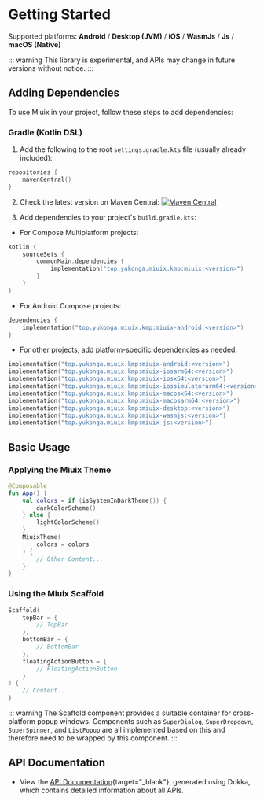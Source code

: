 # Getting Started

Supported platforms: **Android** / **Desktop (JVM)** / **iOS** / **WasmJs** / **Js** / **macOS (Native)**

::: warning
This library is experimental, and APIs may change in future versions without notice.
:::

## Adding Dependencies

To use Miuix in your project, follow these steps to add dependencies:

### Gradle (Kotlin DSL)

1. Add the following to the root `settings.gradle.kts` file (usually already included):
```kotlin
repositories {
    mavenCentral()
}
```

2. Check the latest version on Maven Central:
[![Maven Central](https://img.shields.io/maven-central/v/top.yukonga.miuix.kmp/miuix)](https://search.maven.org/search?q=g:top.yukonga.miuix.kmp)

3. Add dependencies to your project's `build.gradle.kts`:

- For Compose Multiplatform projects:
```kotlin
kotlin {
    sourceSets {
        commonMain.dependencies {
            implementation("top.yukonga.miuix.kmp:miuix:<version>")
        }
    }
}
```

- For Android Compose projects:
```kotlin
dependencies {
    implementation("top.yukonga.miuix.kmp:miuix-android:<version>")
}
```

- For other projects, add platform-specific dependencies as needed:
```kotlin
implementation("top.yukonga.miuix.kmp:miuix-android:<version>")
implementation("top.yukonga.miuix.kmp:miuix-iosarm64:<version>")
implementation("top.yukonga.miuix.kmp:miuix-iosx64:<version>")
implementation("top.yukonga.miuix.kmp:miuix-iossimulatorarm64:<version>")
implementation("top.yukonga.miuix.kmp:miuix-macosx64:<version>")
implementation("top.yukonga.miuix.kmp:miuix-macosarm64:<version>")
implementation("top.yukonga.miuix.kmp:miuix-desktop:<version>")
implementation("top.yukonga.miuix.kmp:miuix-wasmjs:<version>")
implementation("top.yukonga.miuix.kmp:miuix-js:<version>")
```

## Basic Usage

### Applying the Miuix Theme

```kotlin
@Composable
fun App() {
    val colors = if (isSystemInDarkTheme()) {
        darkColorScheme()
    } else {
        lightColorScheme()
    }
    MiuixTheme(
        colors = colors
    ) {
        // Other Content...
    }
}
```

### Using the Miuix Scaffold

```kotlin
Scaffold(
    topBar = {
        // TopBar
    },
    bottomBar = {
        // BottomBar
    },
    floatingActionButton = {
        // FloatingActionButton
    }
) {
    // Content...
}
```

::: warning
The Scaffold component provides a suitable container for cross-platform popup windows. Components such as `SuperDialog`, `SuperDropdown`, `SuperSpinner`, and `ListPopup` are all implemented based on this and therefore need to be wrapped by this component.
:::

## API Documentation
- View the [API Documentation](/miuix/dokka/index.html){target="_blank"}, generated using Dokka, which contains detailed information about all APIs.
